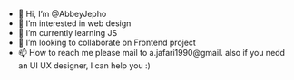 - 👋 Hi, I’m @AbbeyJepho
- 👀 I’m interested in web design
- 🌱 I’m currently learning JS
- 💞️ I’m looking to collaborate on Frontend project
- 📫 How to reach me please mail to a.jafari1990@gmail. also if you nedd an UI UX designer, I can help you :)

<!---
AbbeyJepho/AbbeyJepho is a ✨ special ✨ repository because its `README.md` (this file) appears on your GitHub profile.
You can click the Preview link to take a look at your changes.
--->
